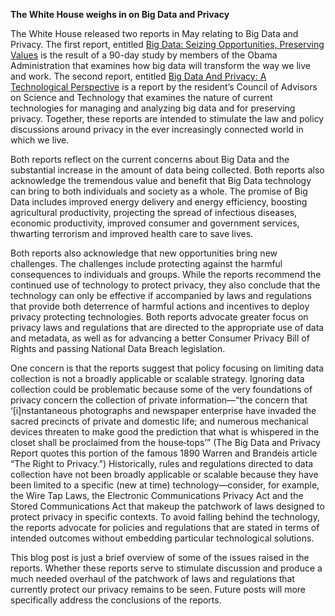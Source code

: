 **The White House weighs in on Big Data and Privacy**

The White House released two reports in May relating to Big Data and Privacy. The first report, entitled [Big Data: Seizing Opportunities, Preserving Values](http://www.whitehouse.gov/sites/default/files/docs/big_data_privacy_report_may_1_2014.pdf) is the result of a 90-day study by members of the Obama Administration that examines how big data will transform the way we live and work. The second report, entitled [Big Data And Privacy: A Technological Perspective](http://www.whitehouse.gov/sites/default/files/microsites/ostp/PCAST/pcast_big_data_and_privacy_-_may_2014.pdf) is a report by the resident’s Council of Advisors on Science and Technology that examines the nature of current technologies for managing and analyzing big data and for preserving privacy. Together, these reports are intended to stimulate the law and policy discussions around privacy in the ever increasingly connected world in which we live.

Both reports reflect on the current concerns about Big Data and the substantial increase in the amount of data being collected. Both reports also acknowledge the tremendous value and benefit that Big Data technology can bring to both individuals and society as a whole. The promise of Big Data includes improved energy delivery and energy efficiency, boosting agricultural productivity, projecting the spread of infectious diseases, economic productivity, improved consumer and government services, thwarting terrorism and improved health care to save lives. 

Both reports also acknowledge that new opportunities bring new challenges. The challenges include protecting against the harmful consequences to individuals and groups. While the reports recommend the continued use of technology to protect privacy, they also conclude that the technology can only be effective if accompanied by laws and regulations that provide both deterrence of harmful actions and incentives to deploy privacy protecting technologies. Both reports advocate greater focus on privacy laws and regulations that are directed to the appropriate use of data and metadata, as well as for advancing a better Consumer Privacy Bill of Rights and passing National Data Breach legislation. 

One concern is that the reports suggest that policy focusing on limiting data collection is not a broadly applicable or scalable strategy. Ignoring data collection could be problematic because some of the very foundations of privacy concern the collection of private information—“the concern that ‘[i]nstantaneous photographs and newspaper enterprise have invaded the sacred precincts of private and domestic life; and numerous mechanical devices threaten to make good the prediction that what is whispered in the closet shall be proclaimed from the house‐tops’” (The Big Data and Privacy Report quotes this portion of the famous 1890 Warren and Brandeis article “The Right to Privacy.”) Historically, rules and regulations directed to data collection have not been broadly applicable or scalable because they have been limited to a specific (new at time) technology—consider, for example, the Wire Tap Laws, the Electronic Communications Privacy Act and the Stored Communications Act that makeup the patchwork of laws designed to protect privacy in specific contexts. To avoid falling behind the technology, the reports advocate for policies and regulations that are stated in terms of intended outcomes without embedding particular technological solutions. 

This blog post is just a brief overview of some of the issues raised in the reports. Whether these reports serve to stimulate discussion and produce a much needed overhaul of the patchwork of laws and regulations that currently protect our privacy remains to be seen. Future posts will more specifically address the conclusions of the reports.

